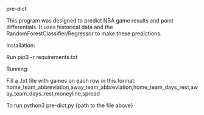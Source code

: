pre-dict

This program was designed to predict NBA game results and point differentials. It uses historical data and the RandomForestClassifier/Regressor to make these predictions.

Installation:

Run pip3 -r requirements.txt

Running:

Fill a .txt file with games on each row in this format:
home_team_abbreviation,away_team_abbreviation,home_team_days_rest,away_team_days_rest,moneyline,spread

To run python3 pre-dict.py {path to the file above}
